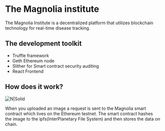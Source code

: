 # The Magnolia institute

The Magnolia Institute is a decentralized platform that utilizes blockchain technology for real-time disease tracking.

## The development toolkit

 - Truffle framework
 - Geth Ethereum node
 - Slither for Smart contract security auditing
 - React Frontend

## How does it work?
![N|Solid](https://www.researchgate.net/profile/Nadeem_Javaid/publication/335652136/figure/fig1/AS:811949805821953@1570595327463/Data-sharing-on-IPFS-by-owner.png)

When you uploaded an image a request is sent to the Magnolia smart contract which lives on the Ethereum testnet. The smart contract hashes the image to the ipfs(InterPlanetary File System) and then stores the data on chain.
